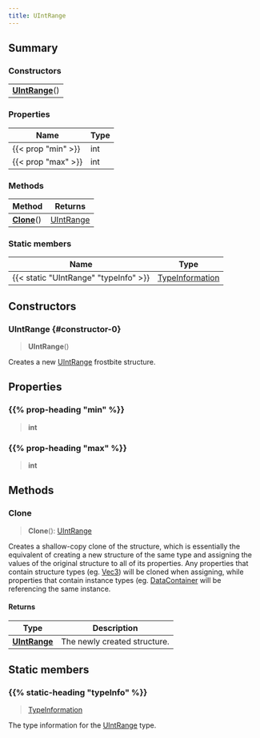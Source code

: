 ```yaml
---
title: UIntRange
---
```



## Summary
### Constructors
| |
| ----------- |
| **[UIntRange](#constructor-0)**() |

### Properties
| Name | Type |
| ---- | ---- |
| {{< prop "min" >}} | int |
| {{< prop "max" >}} | int |

### Methods
| Method | Returns |
| ------ | ---- |
| **[Clone](#clone)**() | [UIntRange](/vext/ref/fb/uintrange) |

### Static members
| Name | Type |
| ---- | ---- |
| {{< static "UIntRange" "typeInfo" >}} | [TypeInformation](/vext/ref/shared/class/typeinformation) |

## Constructors
### UIntRange {#constructor-0}
> **UIntRange**()

Creates a new [UIntRange](/vext/ref/fb/uintrange) frostbite structure.

## Properties
### {{% prop-heading "min" %}}
> **int**

### {{% prop-heading "max" %}}
> **int**

## Methods
### Clone
> **Clone**(): [UIntRange](/vext/ref/fb/uintrange)

Creates a shallow-copy clone of the structure, which is essentially the equivalent of creating a new structure of the same type and assigning the values of the original structure to all of its properties. Any properties that contain structure types (eg. [Vec3](/vext/ref/shared/class/vec3)) will be cloned when assigning, while properties that contain instance types (eg. [DataContainer](/vext/ref/shared/class/datacontainer) will be referencing the same instance.

#### Returns
| Type | Description |
| ---- | ----------- |
| **[UIntRange](/vext/ref/fb/uintrange)** | The newly created structure. |

## Static members
### {{% static-heading "typeInfo" %}}
> [TypeInformation](/vext/ref/shared/class/typeinformation)

The type information for the [UIntRange](/vext/ref/fb/uintrange) type.

